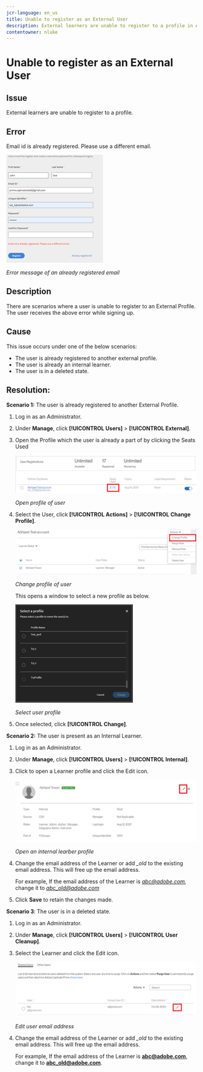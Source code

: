 ```yaml
---
jcr-language: en_us
title: Unable to register as an External User
description: External learners are unable to register to a profile in Adobe Learning Manager.
contentowner: nluke
---
```



# Unable to register as an External User

## Issue

External learners are unable to register to a profile.

## Error

Email id is already registered. Please use a different email.

![](assets/cp-register-profile.png)

*Error message of an already registered email*

## Description

There are scenarios where a user is unable to register to an External Profile. The user receives the above error while signing up.

## Cause

This issue occurs under one of the below scenarios:

* The user is already registered to another external profile.
* The user is already an internal learner.
* The user is in a deleted state.

## Resolution:

**Scenario 1:** The user is already registered to another External Profile.

1. Log in as an Administrator.
1. Under **Manage**, click **[!UICONTROL Users]** > **[!UICONTROL External]**.
1. Open the Profile which the user is already a part of by clicking the Seats Used

   ![](assets/cp-seats-used.png)

   *Open profile of user*

1. Select the User, click **[!UICONTROL Actions]** > **[!UICONTROL Change Profile]**.

   ![](assets/cp-change-profile.png)

   *Change profile of user*

   This opens a window to select a new profile as below.

   ![](assets/cp-select-profiles.png)

   *Select user profile*

1. Once selected, click **[!UICONTROL Change]**.

**Scenario 2:** The user is present as an Internal Learner.

1. Log in as an Administrator.
1. Under **Manage**, click **[!UICONTROL Users]** > **[!UICONTROL Internal]**.
1. Click to open a Learner profile and click the Edit icon.

   ![](assets/cp-internal-learner.png)

   *Open an internal learber profile*

1. Change the email address of the Learner or add *_old* to the existing email address. This will free up the email address.

   For example, If the email address of the Learner is *<abc@adobe.com>,* change it to *<abc_old@adobe.com>*

1. Click **Save** to retain the changes made.

**Scenario 3**: The user is in a deleted state.

1. Log in as an Administrator.
1. Under **Manage**, click **[!UICONTROL Users]** > **[!UICONTROL User Cleanup]**.
1. Select the Learner and click the Edit icon.

   ![](assets/cp-deleted-learner.png)

   *Edit user email address*

1. Change the email address of the Learner or add *_old* to the existing email address. This will free up the email address.

   For example, If the email address of the Learner is **<abc@adobe.com>**, change it to **<abc_old@adobe.com>**.
